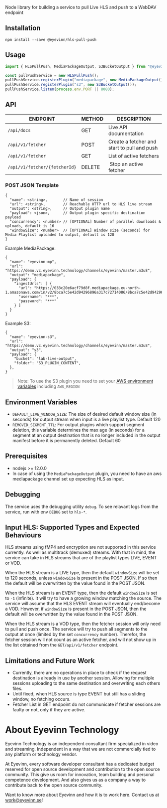 Node library for building a service to pull Live HLS and push to a WebDAV endpoint

## Installation

```
npm install --save @eyevinn/hls-pull-push
```

## Usage

```javascript
import { HLSPullPush, MediaPackageOutput, S3BucketOutput } from "@eyevinn/hls-pull-push";

const pullPushService = new HLSPullPush();
pullPushService.registerPlugin("mediapackage", new MediaPackageOutput());
pullPushService.registerPlugin("s3", new S3BucketOutput());
pullPushService.listen(process.env.PORT || 8080);
```
## API

| ENDPOINT                      | METHOD | DESCRIPTION                                 |
| ----------------------------- | ------ | ------------------------------------------- |
| `/api/docs`                   | GET    | Live API documentation                      |
| `/api/v1/fetcher`             | POST   | Create a fetcher and start to pull and push |
| `/api/v1/fetcher`             | GET    | List of active fetchers                     |
| `/api/v1/fetcher/{fetcherId}` | DELETE | Stop an active fetcher                      |

### POST JSON Template

```
{
  "name": <string>,       // Name of session
  "url": <string>,        // Reachable HTTP url to HLS live stream
  "output": <string>,     // Output plugin name 
  "payload": <json>,      // Output plugin specific destination payload
  "concurrency": <number> // [OPTIONAL] Number of parallel downloads & uploads, default is 16
  "windowSize": <number>  // [OPTIONAL] Window size (seconds) for Media Playlist uploaded to output, default is 120
}
```

Example MediaPackage:
```
{
  "name": "eyevinn-mp",
  "url": "https://demo.vc.eyevinn.technology/channels/eyevinn/master.m3u8",
  "output": "mediapackage",
  "payload": {
    "ingestUrls": [ { 
      "url": "https://033c20e6acf79d8f.mediapackage.eu-north-1.amazonaws.com/in/v2/8bca7c5e42d94296896a317c72714086/8bca7c5e42d94296896a317c72714abc/channel",
      "username": "***",
      "password": "***"
    } ]
  }
}
```

Example S3:
```
{
  "name": "eyevinn-s3",
  "url": "https://demo.vc.eyevinn.technology/channels/eyevinn/master.m3u8",
  "output": "s3",
  "payload": {
    "bucket": "lab-live-output",
    "folder": "S3_PLUGIN_CONTENT",
  },
}
```
> Note: To use the S3 plugin you need to set your [AWS environment variables](https://docs.aws.amazon.com/cli/latest/userguide/cli-configure-envvars.html) including `AWS_REGION`

## Environment Variables
- `DEFAULT_LIVE_WINDOW_SIZE`: The size of desired default window size (in seconds) for output stream when input is a live playlist type. Default 120
- `REMOVED_SEGMENT_TTL`: For output plugins which support segment deletion, this variable determines the max age (in seconds) for a segment at an output destination that is no longer included in the output manifest before it is permanently deleted. Default 60  
## Prerequisites
- nodejs >= 12.0.0
- In case of using the `MediaPackageOutput` plugin, you need to have an aws mediapackage channel set up expecting HLS as input.
## Debugging
The service uses the debugging utility `debug`. To see relavant logs from the service, run with env `DEBUG` set to `hls-*`. 

## Input HLS: Supported Types and Expected Behaviours
HLS streams using fMP4 and encryption are not supported in this service currently. As well as multitrack (demuxed) streams.
With that in mind, the service can take in HLS streams that are of the playlist types LIVE, EVENT or VOD.

When the HLS stream is a LIVE type, then the default `windowSize` will be set to 120 seconds, unless `windowSize` is present in the POST JSON. 
If so then the default will be overwritten by the value found in the POST JSON.

When the HLS stream is an EVENT type, then the default `windowSize` is set to `-1` (infinite). It will try to have a growing window matching the source.
The service will assume that the HLS EVENT stream will eventually end/become a VOD. However, if `windowSize` is present in the POST JSON, 
then the default will be overwritten by the value found in the POST JSON.  

When the HLS stream is a VOD type, then the fetcher session will only need to pull and push once. The service will try to push all segments to the output at once (limited by the set `concurrency` number). Therefor, the fetcher session will not count as an active fetcher, and will not show up in the list obtained from the `GET/api/v1/fetcher` endpoint.

## Limitations and Future Work
- Currently, there are no operations in place to check if the request destination is already in use by another session. 
Allowing for multiple sessions uploading to the same destination and overwriting each others files.
- Until fixed, when HLS source is type EVENT but still has a sliding window, no fetching occurs.
- Fetcher List in GET endpoint do not communicate if fetcher sessions are faulty or not, only if they are active.


# About Eyevinn Technology

Eyevinn Technology is an independent consultant firm specialized in video and streaming. Independent in a way that we are not commercially tied to any platform or technology vendor.

At Eyevinn, every software developer consultant has a dedicated budget reserved for open source development and contribution to the open source community. This give us room for innovation, team building and personal competence development. And also gives us as a company a way to contribute back to the open source community.

Want to know more about Eyevinn and how it is to work here. Contact us at work@eyevinn.se!